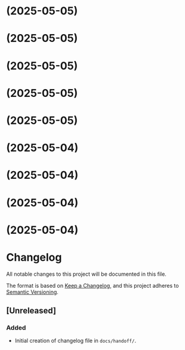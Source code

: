 #  (2025-05-05)



#  (2025-05-05)



#  (2025-05-05)



#  (2025-05-05)



#  (2025-05-05)



#  (2025-05-04)



#  (2025-05-04)



#  (2025-05-04)



#  (2025-05-04)



# Changelog

All notable changes to this project will be documented in this file.

The format is based on [Keep a Changelog](https://keepachangelog.com/en/1.0.0/), and this project adheres to [Semantic Versioning](https://semver.org/spec/v2.0.0.html).

## [Unreleased]

### Added
- Initial creation of changelog file in `docs/handoff/`.
